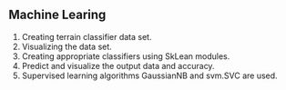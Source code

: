 ## **Machine Learing**
1. Creating terrain classifier data set.
2. Visualizing the data set.
3. Creating appropriate classifiers using SkLean modules.
4. Predict and visualize the output data and accuracy.
5. Supervised learning algorithms GaussianNB and svm.SVC are used.